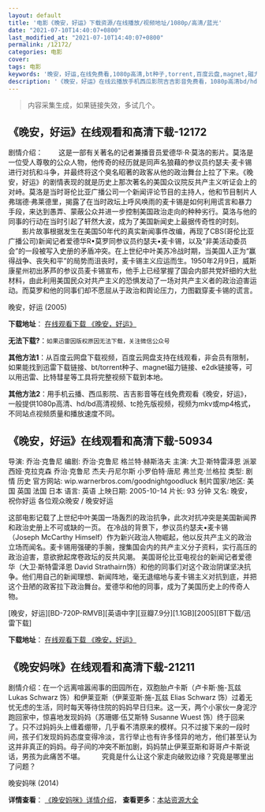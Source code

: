 ```yaml
---
layout: default
title: '电影《晚安，好运》下载资源/在线播放/视频地址/1080p/高清/蓝光'
date: "2021-07-10T14:40:07+0800"
last_modified_at: "2021-07-10T14:40:07+0800"
permalink: /12172/
categories: 电影
cover:
tags: 电影
keywords: '晚安，好运,在线免费看,1080p高清,bt种子,torrent,百度云盘,magnet,磁力链,迅雷下载资源'
description: '《晚安，好运》在线云播放手机西瓜影院吉吉影音免费看，1080p高清bd/hd未删减完整版和tc抢先枪版，mkv/mp4格式，附带bt/torrent种子、magnet/磁力链、百度云盘、网盘资源迅雷下载链接'
---
```


>内容采集生成，如果链接失效，多试几个。


## 《晚安，好运》在线观看和高清下载-12172

剧情介绍： 　　这是一部有关著名的记者兼播音员爱德华·R·莫洛的影片。莫洛是一位受人尊敬的公众人物，他传奇的经历就是同声名狼藉的参议员约瑟夫·麦卡锡进行对抗和斗争，并最终将这个臭名昭著的政客从他的政治舞台上拉了下来。《晚安，好运》的剧情表现的就是历史上那次著名的美国众议院反共产主义听证会上的对峙。莫洛是当时哥伦比亚广播公司一个新闻评论节目的主持人，他和节目制片人弗瑞德·弗莱德里，揭露了在当时政坛上呼风唤雨的麦卡锡是如何利用谎言和暴力手段，来达到愚弄、蒙蔽公众并进一步控制美国政治走向的种种劣行。莫洛与他的同事的行动在当时引起了轩然大波，成为了美国新闻史上最据传奇性的时刻。 　　影片故事根据发生在美国50年代的真实新闻事件改编，再现了CBS(哥伦比亚广播公司)新闻记者爱德华R•莫罗同参议员约瑟夫•麦卡锡，以及“非美活动委员会”的一段被写入史册的矛盾冲突。在上世纪中叶美苏冷战时期，当美国人正为“赢得战争、丧失和平”的局势而沮丧时，麦卡锡主义应运而生。1950年2月9日，威斯康星州初出茅芦的参议员麦卡锡宣布，他手上已经掌握了国会内部共党奸细的大批材料，由此利用美国民众对共产主义的恐惧发动了一场对共产主义者的政治迫害运动。而莫罗和他的同事们却不愿屈从于政治和舆论压力，力图戳穿麦卡锡的谎言。


晚安，好运 (2005)

**下载地址**： [在线观看下载 《晚安，好运》](https://www.btbtdy.me/btdy/dy7178.html) 


**无法下载?**：`如果迅雷因版权原因无法下载，关注微信公众号 `

**其他方法1**：从百度云网盘下载视频，百度云网盘支持在线观看，非会员有限制，如果能找到迅雷下载链接、bt/torrent种子、magnet磁力链接、e2dk链接等，可以用迅雷、比特彗星等工具将完整视频下载到本地。

**其他方法2**：用手机云播、西瓜影院、吉吉影音等在线免费观看《晚安，好运》，一般提供1080p高清、hd/bd高清视频、tc抢先版视频，视频为mkv或mp4格式，不同站点视频质量和播放速度不同。


## 《晚安，好运》在线观看和高清下载-50934

导演: 乔治·克鲁尼 编剧: 乔治·克鲁尼 格兰特·赫斯洛夫 主演: 大卫·斯特雷泽恩 派翠西娅·克拉克森 乔治·克鲁尼 杰夫·丹尼尔斯 小罗伯特·唐尼 弗兰克·兰格拉 类型: 剧情 历史 官方网站: wip.warnerbros.com/goodnightgoodluck 制片国家/地区: 美国 英国 法国 日本 语言: 英语 上映日期: 2005-10-14 片长: 93 分钟 又名: 晚安，祝你好运 各位观众晚安 / 晚安好运

这部电影记载了上世纪中叶美国一场轰烈的政治抗争，此次对抗冲突是美国新闻界和政治史册上不可或缺的一页。 在冷战的背景下，参议员约瑟夫•麦卡锡（Joseph McCarthy Himself）作为新兴政治人物崛起，他以反共产主义的政治立场而闻名。麦卡锡用强硬的手腕，搜集国会内的共产主义分子资料，实行高压的政治迫害，意欲掀起席卷政坛的反共风潮。 美国哥伦比亚电视台的新闻记者爱德华（大卫·斯特雷泽恩 David Strathairn饰）和他的同事们对这个政治阴谋坚决抗争。他们用自己的新闻理想、新闻阵地，毫无退缩地与麦卡锡主义对抗到底，并把这个丑陋的政客拉下政治舞台。爱德华和他的同事，成为了美国历史上的传奇人物。


[晚安，好运][BD-720P-RMVB][英语中字][豆瓣7.9分][1.1GB][2005][BT下载/迅雷下载]

**下载地址**： [在线观看下载 《晚安，好运》](https://www.btdx8.com/torrent/good_night_and_good_luck_2005.html) 


## 《晚安妈咪》在线观看和高清下载-21211

剧情介绍：在一个远离喧嚣闹事的田园所在，双胞胎卢卡斯（卢卡斯·施-瓦兹 Lukas Schwarz 饰）和伊莱亚斯（伊莱亚斯·施-瓦兹 Elias Schwarz 饰）过着无忧无虑的生活，同时每天等待住院的妈妈早日归来。这一天，两个小家伙一身泥泞跑回家中，惊喜地发现妈妈（苏珊娜·伍艾斯特 Susanne Wuest 饰）终于回来了。只不过妈妈头上缠着绷带，几乎看不清原来的模样。只不过接下来的一段时间，孩子们发现妈妈态度变得冷淡，言行举止也有许多怪异的地方，他们甚至认为这并非真正的妈妈。母子间的冲突不断加剧，妈妈禁止伊莱亚斯和哥哥卢卡斯说话，男孩为此痛苦不堪。  　　究竟是什么让这个家走向破败边缘？究竟是哪里出了问题？


晚安妈咪 (2014)

**详情查看**： [《晚安妈咪》详情介绍](/movie/21211/)， **查看更多**：[本站资源大全](/movie/t/all/)


